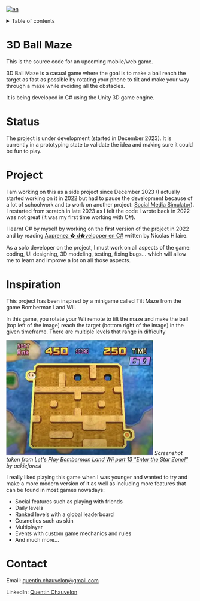 [![en](https://img.shields.io/badge/lang-fr-blue.svg)](README.fr.md) 

<details>

<summary>Table of contents</summary>

1. [3D Ball Maze](#3d-ball-maze)
2. [Status](#status)
3. [Project](#project)
4. [Inspiration](#inspiration)
5. [Contact](#contact)

</details>

# 3D Ball Maze 

This is the source code for an upcoming mobile/web game. 

3D Ball Maze is a casual game where the goal is to make a ball reach the target as fast as possible by rotating your phone to tilt and make your way through a maze while avoiding all the obstacles. 

It is being developed in C# using the Unity 3D game engine.  


# Status 

The project is under development (started in December 2023). It is currently in a prototyping state to validate the idea and making sure it could be fun to play.


# Project 

I am working on this as a side project since December 2023 (I actually started working on it in 2022 but had to pause the development because of a lot of schoolwork and to work on another project: [Social Media Simulator](https://github.com/Quentin-Chauvelon/Social_Media_Simulator)). I restarted from scratch in late 2023 as I felt the code I wrote back in 2022 was not great (it was my first time working with C#).

I learnt C# by myself by working on the first version of the project in 2022 and by reading [Apprenez � d�velopper en C#](https://www.fnac.com/a8267393/Nicolas-Hilaire-Apprenez-a-developper-en-c) written by Nicolas Hilaire.

As a solo developer on the project, I must work on all aspects of the game: coding, UI designing, 3D modeling, testing, fixing bugs... which will allow me to learn and improve a lot on all those aspects.  


# Inspiration

This project has been inspired by a minigame called Tilt Maze from the game Bomberman Land Wii. 

In this game, you rotate your Wii remote to tilt the maze and make the ball (top left of the image) reach the target (bottom right of the image) in the given timeframe. There are multiple levels that range in difficulty

![Screenshot of the Tilt Maze minigame](Images/Tilt_Maze_Bomberman_Land.jpg)
*Screenshot taken from [Let's Play Bomberman Land Wii part 13 "Enter the Star Zone!"](https://www.youtube.com/watch?v=gYOpMycheL0&t=1719s) by ackieforest* 

 

I really liked playing this game when I was younger and wanted to try and make a more modern version of it as well as including more features that can be found in most games nowadays: 

- Social features such as playing with friends 
- Daily levels 
- Ranked levels with a global leaderboard 
- Cosmetics such as skin 
- Multiplayer 
- Events with custom game mechanics and rules 
- And much more... 


# Contact 

Email: [quentin.chauvelon@gmail.com](mailto:quentin.chauvelon@gmail.com) 

LinkedIn: [Quentin Chauvelon](https://www.linkedin.com/in/quentin-chauvelon/) 